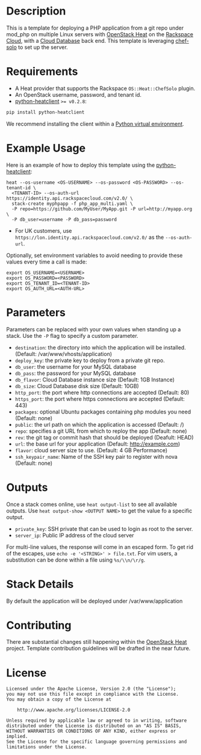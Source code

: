 Description
===========

This is a template for deploying a PHP application from a git repo under mod_php
on multiple Linux servers with [OpenStack
Heat](https://wiki.openstack.org/wiki/Heat) on the [Rackspace
Cloud](http://www.rackspace.com/cloud/), with a [Cloud
Database](http://www.rackspace.com/cloud/databases/) back end. This template is leveraging
[chef-solo](http://docs.opscode.com/chef_solo.html) to set up the server.

Requirements
============
* A Heat provider that supports the Rackspace `OS::Heat::ChefSolo` plugin.
* An OpenStack username, password, and tenant id.
* [python-heatclient](https://github.com/openstack/python-heatclient)
`>= v0.2.8`:

```bash
pip install python-heatclient
```

We recommend installing the client within a [Python virtual
environment](http://www.virtualenv.org/).

Example Usage
=============
Here is an example of how to deploy this template using the
[python-heatclient](https://github.com/openstack/python-heatclient):

```
heat --os-username <OS-USERNAME> --os-password <OS-PASSWORD> --os-tenant-id \
  <TENANT-ID> --os-auth-url https://identity.api.rackspacecloud.com/v2.0/ \
  stack-create myphpapp -f php_app_multi.yaml \
  -P repo=https://github.com/MyUser/MyApp.git -P url=http://myapp.org \
  -P db_user=username -P db_pass=password
```

* For UK customers, use `https://lon.identity.api.rackspacecloud.com/v2.0/` as
the `--os-auth-url`.

Optionally, set environment variables to avoid needing to provide these
values every time a call is made:

```
export OS_USERNAME=<USERNAME>
export OS_PASSWORD=<PASSWORD>
export OS_TENANT_ID=<TENANT-ID>
export OS_AUTH_URL=<AUTH-URL>
```

Parameters
==========
Parameters can be replaced with your own values when standing up a stack. Use
the `-P` flag to specify a custom parameter.

* `destination`: the directory into which the application will be installed. (Default: /var/www/vhosts/application)
* `deploy_key`: the private key to deploy from a private git repo.
* `db_user`: the username for your MySQL database
* `db_pass`: the password for your MySQL database
* `db_flavor`: Cloud Database instance size (Default: 1GB Instance)
* `db_size`: Cloud Database disk size (Default: 10GB)
* `http_port`: the port where http connections are accepted (Default: 80)
* `https_port`: the port where https connections are accepted (Default: 443)
* `packages`: optional Ubuntu packages containing php modules you need (Default: none)
* `public`: the url path on which the application is accessed (Default: /)
* `repo`: specifies a git URL from which to reploy the app (Default: none)
* `rev`: the git tag or commit hash that should be deployed (Deafult: HEAD)
* `url`: the base url for your application (Default: http://example.com)
* `flavor`: cloud server size to use. (Default: 4 GB Performance)
* `ssh_keypair_name`: Name of the SSH key pair to register with nova (Default:
  none)

Outputs
=======
Once a stack comes online, use `heat output-list` to see all available outputs.
Use `heat output-show <OUTPUT NAME>` to get the value fo a specific output.

* `private_key`: SSH private that can be used to login as root to the server.
* `server_ip`: Public IP address of the cloud server

For multi-line values, the response will come in an escaped form. To get rid of
the escapes, use `echo -e '<STRING>' > file.txt`. For vim users, a substitution
can be done within a file using `%s/\\n/\r/g`.

Stack Details
=============
By default the application will be deployed under /var/www/application

Contributing
============
There are substantial changes still happening within the [OpenStack
Heat](https://wiki.openstack.org/wiki/Heat) project. Template contribution
guidelines will be drafted in the near future.

License
=======
```
Licensed under the Apache License, Version 2.0 (the "License");
you may not use this file except in compliance with the License.
You may obtain a copy of the License at

    http://www.apache.org/licenses/LICENSE-2.0

Unless required by applicable law or agreed to in writing, software
distributed under the License is distributed on an "AS IS" BASIS,
WITHOUT WARRANTIES OR CONDITIONS OF ANY KIND, either express or implied.
See the License for the specific language governing permissions and
limitations under the License.
```
